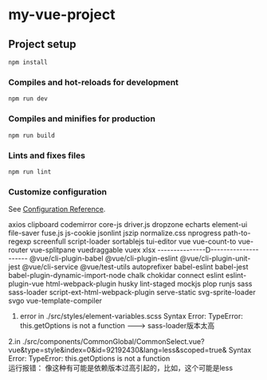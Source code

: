 # my-vue-project

## Project setup
```
npm install
```

### Compiles and hot-reloads for development
```
npm run dev
```

### Compiles and minifies for production
```
npm run build
```

### Lints and fixes files
```
npm run lint
```

### Customize configuration
See [Configuration Reference](https://cli.vuejs.org/config/).


axios clipboard codemirror core-js driver.js dropzone echarts element-ui file-saver fuse.js js-cookie jsonlint jszip normalize.css nprogress path-to-regexp 
screenfull script-loader sortablejs tui-editor vue vue-count-to vue-router vue-splitpane vuedraggable vuex xlsx
---------------D---------------------
@vue/cli-plugin-babel @vue/cli-plugin-eslint @vue/cli-plugin-unit-jest @vue/cli-service @vue/test-utils autoprefixer babel-eslint babel-jest babel-plugin-dynamic-import-node chalk chokidar connect eslint eslint-plugin-vue html-webpack-plugin husky lint-staged mockjs plop runjs sass 
sass-loader script-ext-html-webpack-plugin serve-static svg-sprite-loader svgo vue-template-compiler
1. error  in ./src/styles/element-variables.scss
Syntax Error: TypeError: this.getOptions is not a function  --->  sass-loader版本太高

2.in ./src/components/CommonGlobal/CommonSelect.vue?vue&type=style&index=0&id=92192430&lang=less&scoped=true&
Syntax Error: TypeError: this.getOptions is not a function  
运行报错： 像这种有可能是依赖版本过高引起的，比如，这个可能是less